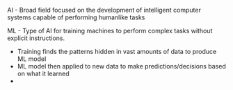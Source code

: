 AI - Broad field focused on the development of intelligent computer systems capable of performing humanlike tasks

ML - Type of AI for training machines to perform complex tasks without explicit instructions. 
- Training finds the patterns hidden in vast amounts of data to produce ML model
- ML model then applied to new data to make predictions/decisions based on what it learned
- 